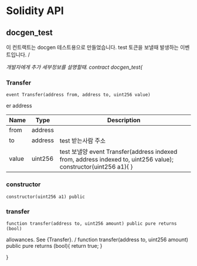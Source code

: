 # Solidity API

## docgen_test

이 컨트랙트는 docgen 테스트용으로 만들었습니다.
test 토큰을 보낼때 발생하는 이벤트입니다.
    /

_개발자에게 추가 세부정보를 설명할때.
contract docgen_test{_

### Transfer

```solidity
event Transfer(address from, address to, uint256 value)
```

er address

| Name | Type | Description |
| ---- | ---- | ----------- |
| from | address |  |
| to | address | test 받는사람 주소 |
| value | uint256 | test 보낼양         event Transfer(address indexed from, address indexed to, uint256 value);          constructor(uint256 a1){             } |

### constructor

```solidity
constructor(uint256 a1) public
```

### transfer

```solidity
function transfer(address to, uint256 amount) public pure returns (bool)
```

allowances. See {Transfer}.
/
    function transfer(address to, uint256 amount) public pure returns (bool){
        return true;
    }

}

